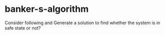 # banker-s-algorithm
Consider following and Generate a solution to find whether the system is in safe state or not?
